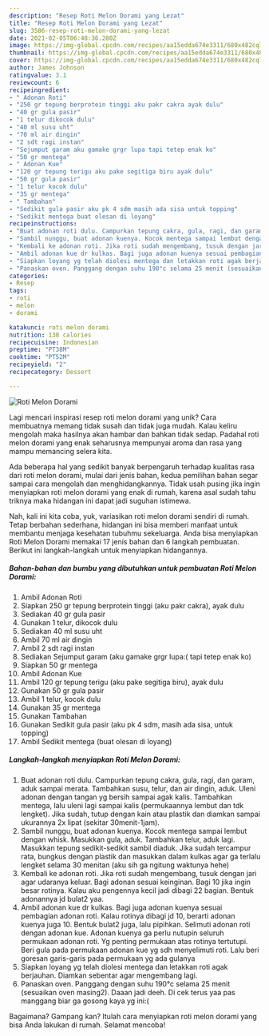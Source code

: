 ```yaml
---
description: "Resep Roti Melon Dorami yang Lezat"
title: "Resep Roti Melon Dorami yang Lezat"
slug: 3586-resep-roti-melon-dorami-yang-lezat
date: 2021-02-05T06:48:36.280Z
image: https://img-global.cpcdn.com/recipes/aa15edda674e3311/680x482cq70/roti-melon-dorami-foto-resep-utama.jpg
thumbnail: https://img-global.cpcdn.com/recipes/aa15edda674e3311/680x482cq70/roti-melon-dorami-foto-resep-utama.jpg
cover: https://img-global.cpcdn.com/recipes/aa15edda674e3311/680x482cq70/roti-melon-dorami-foto-resep-utama.jpg
author: James Johnson
ratingvalue: 3.1
reviewcount: 6
recipeingredient:
- " Adonan Roti"
- "250 gr tepung berprotein tinggi aku pakr cakra ayak dulu"
- "40 gr gula pasir"
- "1 telur dikocok dulu"
- "40 ml susu uht"
- "70 ml air dingin"
- "2 sdt ragi instan"
- "Sejumput garam aku gamake grgr lupa tapi tetep enak ko"
- "50 gr mentega"
- " Adonan Kue"
- "120 gr tepung terigu aku pake segitiga biru ayak dulu"
- "50 gr gula pasir"
- "1 telur kocok dulu"
- "35 gr mentega"
- " Tambahan"
- "Sedikit gula pasir aku pk 4 sdm masih ada sisa untuk topping"
- "Sedikit mentega buat olesan di loyang"
recipeinstructions:
- "Buat adonan roti dulu. Campurkan tepung cakra, gula, ragi, dan garam, aduk sampai merata. Tambahkan susu, telur, dan air dingin, aduk. Uleni adonan dengan tangan yg bersih sampai agak kalis. Tambahkan mentega, lalu uleni lagi sampai kalis (permukaannya lembut dan tdk lengket). Jika sudah, tutup dengan kain atau plastik dan diamkan sampai ukurannya 2x lipat (sekitar 30menit-1jam)."
- "Sambil nunggu, buat adonan kuenya. Kocok mentega sampai lembut dengan whisk. Masukkan gula, aduk. Tambahkan telur, aduk lagi. Masukkan tepung sedikit-sedikit sambil diaduk. Jika sudah tercampur rata, bungkus dengan plastik dan masukkan dalam kulkas agar ga terlalu lengket selama 30 menitan (aku sih ga ngitung waktunya hehe)"
- "Kembali ke adonan roti. Jika roti sudah mengembang, tusuk dengan jari agar udaranya keluar. Bagi adonan sesuai keinginan. Bagi 10 jika ingin besar rotinya. Kalau aku pengennya kecil jadi dibagi 22 bagian. Bentuk adonannya jd bulat2 yaa."
- "Ambil adonan kue dr kulkas. Bagi juga adonan kuenya sesuai pembagian adonan roti. Kalau rotinya dibagi jd 10, berarti adonan kuenya juga 10. Bentuk bulat2 juga, lalu pipihkan. Selimuti adonan roti dengan adonan kue. Adonan kuenya ga perlu nutupin seluruh permukaan adonan roti. Yg penting permukaan atas rotinya tertutupi. Beri gula pada permukaan adonan kue yg sdh menyelimuti roti. Lalu beri goresan garis-garis pada permukaan yg ada gulanya"
- "Siapkan loyang yg telah diolesi mentega dan letakkan roti agak berjauhan. Diamkan sebentar agar mengembang lagi."
- "Panaskan oven. Panggang dengan suhu 190°c selama 25 menit (sesuaikan oven masing2). Daaan jadi deeh. Di cek terus yaa pas manggang biar ga gosong kaya yg ini:("
categories:
- Resep
tags:
- roti
- melon
- dorami

katakunci: roti melon dorami 
nutrition: 138 calories
recipecuisine: Indonesian
preptime: "PT38M"
cooktime: "PT52M"
recipeyield: "2"
recipecategory: Dessert

---
```



![Roti Melon Dorami](https://img-global.cpcdn.com/recipes/aa15edda674e3311/680x482cq70/roti-melon-dorami-foto-resep-utama.jpg)

Lagi mencari inspirasi resep roti melon dorami yang unik? Cara membuatnya memang tidak susah dan tidak juga mudah. Kalau keliru mengolah maka hasilnya akan hambar dan bahkan tidak sedap. Padahal roti melon dorami yang enak seharusnya mempunyai aroma dan rasa yang mampu memancing selera kita.



Ada beberapa hal yang sedikit banyak berpengaruh terhadap kualitas rasa dari roti melon dorami, mulai dari jenis bahan, kedua pemilihan bahan segar sampai cara mengolah dan menghidangkannya. Tidak usah pusing jika ingin menyiapkan roti melon dorami yang enak di rumah, karena asal sudah tahu triknya maka hidangan ini dapat jadi suguhan istimewa.


Nah, kali ini kita coba, yuk, variasikan roti melon dorami sendiri di rumah. Tetap berbahan sederhana, hidangan ini bisa memberi manfaat untuk membantu menjaga kesehatan tubuhmu sekeluarga. Anda bisa menyiapkan Roti Melon Dorami memakai 17 jenis bahan dan 6 langkah pembuatan. Berikut ini langkah-langkah untuk menyiapkan hidangannya.

<!--inarticleads1-->

##### Bahan-bahan dan bumbu yang dibutuhkan untuk pembuatan Roti Melon Dorami:

1. Ambil  Adonan Roti
1. Siapkan 250 gr tepung berprotein tinggi (aku pakr cakra), ayak dulu
1. Sediakan 40 gr gula pasir
1. Gunakan 1 telur, dikocok dulu
1. Sediakan 40 ml susu uht
1. Ambil 70 ml air dingin
1. Ambil 2 sdt ragi instan
1. Sediakan Sejumput garam (aku gamake grgr lupa:( tapi tetep enak ko)
1. Siapkan 50 gr mentega
1. Ambil  Adonan Kue
1. Ambil 120 gr tepung terigu (aku pake segitiga biru), ayak dulu
1. Gunakan 50 gr gula pasir
1. Ambil 1 telur, kocok dulu
1. Gunakan 35 gr mentega
1. Gunakan  Tambahan
1. Gunakan Sedikit gula pasir (aku pk 4 sdm, masih ada sisa, untuk topping)
1. Ambil Sedikit mentega (buat olesan di loyang)




<!--inarticleads2-->

##### Langkah-langkah menyiapkan Roti Melon Dorami:

1. Buat adonan roti dulu. Campurkan tepung cakra, gula, ragi, dan garam, aduk sampai merata. Tambahkan susu, telur, dan air dingin, aduk. Uleni adonan dengan tangan yg bersih sampai agak kalis. Tambahkan mentega, lalu uleni lagi sampai kalis (permukaannya lembut dan tdk lengket). Jika sudah, tutup dengan kain atau plastik dan diamkan sampai ukurannya 2x lipat (sekitar 30menit-1jam).
1. Sambil nunggu, buat adonan kuenya. Kocok mentega sampai lembut dengan whisk. Masukkan gula, aduk. Tambahkan telur, aduk lagi. Masukkan tepung sedikit-sedikit sambil diaduk. Jika sudah tercampur rata, bungkus dengan plastik dan masukkan dalam kulkas agar ga terlalu lengket selama 30 menitan (aku sih ga ngitung waktunya hehe)
1. Kembali ke adonan roti. Jika roti sudah mengembang, tusuk dengan jari agar udaranya keluar. Bagi adonan sesuai keinginan. Bagi 10 jika ingin besar rotinya. Kalau aku pengennya kecil jadi dibagi 22 bagian. Bentuk adonannya jd bulat2 yaa.
1. Ambil adonan kue dr kulkas. Bagi juga adonan kuenya sesuai pembagian adonan roti. Kalau rotinya dibagi jd 10, berarti adonan kuenya juga 10. Bentuk bulat2 juga, lalu pipihkan. Selimuti adonan roti dengan adonan kue. Adonan kuenya ga perlu nutupin seluruh permukaan adonan roti. Yg penting permukaan atas rotinya tertutupi. Beri gula pada permukaan adonan kue yg sdh menyelimuti roti. Lalu beri goresan garis-garis pada permukaan yg ada gulanya
1. Siapkan loyang yg telah diolesi mentega dan letakkan roti agak berjauhan. Diamkan sebentar agar mengembang lagi.
1. Panaskan oven. Panggang dengan suhu 190°c selama 25 menit (sesuaikan oven masing2). Daaan jadi deeh. Di cek terus yaa pas manggang biar ga gosong kaya yg ini:(




Bagaimana? Gampang kan? Itulah cara menyiapkan roti melon dorami yang bisa Anda lakukan di rumah. Selamat mencoba!
